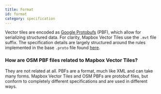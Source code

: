 ```yaml
---
title: Format
id: format
category: specification
---
```


Vector tiles are encoded as [Google Protobufs](https://github.com/google/protobuf) (PBF), which allow for serializing structured data. For clarity, Mapbox Vector Tiles use the `.mvt` file suffix. The specification details are largely structured around the rules implemented in the base `.proto` file found [here]({{site.version_url}}{{site.current}}/vector_tile.proto).

### How are OSM PBF files related to Mapbox Vector Tiles?

They are not related at all. PBFs are a format, much like XML and can take many forms. Mapbox Vector Tiles and OSM PBFs are protobuf files, but conform to completely different specifications and are used in different ways.